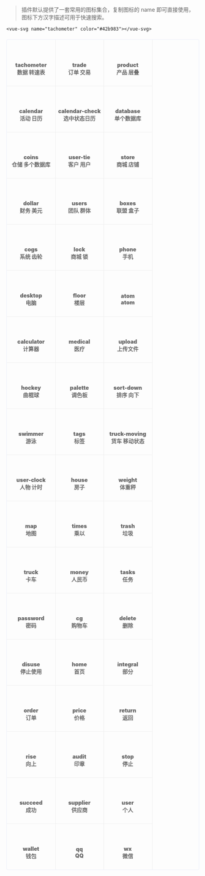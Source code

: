 > 插件默认提供了一套常用的图标集合，复制图标的 name 即可直接使用，图标下方汉字描述可用于快速搜索。

```vue
<vue-svg name="tachometer" color="#42b983"></vue-svg>
```

<ul class="icon-list">
    <li>
        <div class="icon tachometer"></div>
        <div class="icon-name">tachometer</div>
        <div class="icon-name">数据 转速表</div>
    </li>
    <li>
        <div class="icon trade"></div>
        <div class="icon-name">trade</div>
        <div class="icon-name">订单 交易</div>
    </li>
    <li>
        <div class="icon product"></div>
        <div class="icon-name">product</div>
        <div class="icon-name">产品 层叠</div>
    </li>
    <li>
        <div class="icon calendar"></div>
        <div class="icon-name">calendar</div>
        <div class="icon-name">活动 日历</div>
    </li>
    <li>
        <div class="icon calendar-check"></div>
        <div class="icon-name">calendar-check</div>
        <div class="icon-name">选中状态日历</div>
    </li>
    <li>
        <div class="icon database"></div>
        <div class="icon-name">database</div>
        <div class="icon-name">单个数据库</div>
    </li>
    <li>
        <div class="icon coins"></div>
        <div class="icon-name">coins</div>
        <div class="icon-name">仓储 多个数据库</div>
    </li>
    <li>
        <div class="icon user-tie"></div>
        <div class="icon-name">user-tie</div>
        <div class="icon-name">客户 用户</div>
    </li>
    <li>
        <div class="icon store"></div>
        <div class="icon-name">store</div>
        <div class="icon-name">商城 店铺</div>
    </li>
    <li>
        <div class="icon dollar"></div>
        <div class="icon-name">dollar</div>
        <div class="icon-name">财务 美元</div>
    </li>
    <li>
        <div class="icon users"></div>
        <div class="icon-name">users</div>
        <div class="icon-name">团队 群体</div>
    </li>
    <li>
        <div class="icon boxes"></div>
        <div class="icon-name">boxes</div>
        <div class="icon-name">联盟 盒子</div>
    </li>
    <li>
        <div class="icon cogs"></div>
        <div class="icon-name">cogs</div>
        <div class="icon-name">系统 齿轮</div>
    </li>
    <li>
        <div class="icon lock"></div>
        <div class="icon-name">lock</div>
        <div class="icon-name">商城 锁</div>
    </li>
    <li>
        <div class="icon phone"></div>
        <div class="icon-name">phone</div>
        <div class="icon-name">手机</div>
    </li>
    <li>
        <div class="icon desktop"></div>
        <div class="icon-name">desktop</div>
        <div class="icon-name">电脑</div>
    </li>
    <li>
        <div class="icon floor"></div>
        <div class="icon-name">floor</div>
        <div class="icon-name">楼层</div>
    </li>
    <li>
        <div class="icon atom"></div>
        <div class="icon-name">atom</div>
        <div class="icon-name">atom</div>
    </li>
    <li>
        <div class="icon calculator"></div>
        <div class="icon-name">calculator</div>
        <div class="icon-name">计算器</div>
    </li>
    <li>
        <div class="icon medical"></div>
        <div class="icon-name">medical</div>
        <div class="icon-name">医疗</div>
    </li>
    <li>
        <div class="icon upload"></div>
        <div class="icon-name">upload</div>
        <div class="icon-name">上传文件</div>
    </li>
    <li>
        <div class="icon hockey"></div>
        <div class="icon-name">hockey</div>
        <div class="icon-name">曲棍球</div>
    </li>
    <li>
        <div class="icon palette"></div>
        <div class="icon-name">palette</div>
        <div class="icon-name">调色板</div>
    </li>
    <li>
        <div class="icon sort-down"></div>
        <div class="icon-name">sort-down</div>
        <div class="icon-name">排序 向下</div>
    </li>
    <li>
        <div class="icon swimmer"></div>
        <div class="icon-name">swimmer</div>
        <div class="icon-name">游泳</div>
    </li>
    <li>
        <div class="icon tags"></div>
        <div class="icon-name">tags</div>
        <div class="icon-name">标签</div>
    </li>
    <li>
        <div class="icon truck-moving"></div>
        <div class="icon-name">truck-moving</div>
        <div class="icon-name">货车 移动状态</div>
    </li>
    <li>
        <div class="icon user-clock"></div>
        <div class="icon-name">user-clock</div>
        <div class="icon-name">人物 计时</div>
    </li>
    <li>
        <div class="icon house"></div>
        <div class="icon-name">house</div>
        <div class="icon-name">房子</div>
    </li>
    <li>
        <div class="icon weight"></div>
        <div class="icon-name">weight</div>
        <div class="icon-name">体重秤</div>
    </li>
    <li>
        <div class="icon map"></div>
        <div class="icon-name">map</div>
        <div class="icon-name">地图</div>
    </li>
    <li>
        <div class="icon times"></div>
        <div class="icon-name">times</div>
        <div class="icon-name">乘以</div>
    </li>
    <li>
        <div class="icon trash"></div>
        <div class="icon-name">trash</div>
        <div class="icon-name">垃圾</div>
    </li>
    <li>
        <div class="icon truck"></div>
        <div class="icon-name">truck</div>
        <div class="icon-name">卡车</div>
    </li>
    <li>
        <div class="icon money"></div>
        <div class="icon-name">money</div>
        <div class="icon-name">人民币</div>
    </li>
    <li>
        <div class="icon tasks"></div>
        <div class="icon-name">tasks</div>
        <div class="icon-name">任务</div>
    </li>
    <li>
        <div class="icon password"></div>
        <div class="icon-name">password</div>
        <div class="icon-name">密码</div>
    </li>
    <li>
        <div class="icon cg"></div>
        <div class="icon-name">cg</div>
        <div class="icon-name">购物车</div>
    </li>
    <li>
        <div class="icon delete"></div>
        <div class="icon-name">delete</div>
        <div class="icon-name">删除</div>
    </li>
    <li>
        <div class="icon disuse"></div>
        <div class="icon-name">disuse</div>
        <div class="icon-name">停止使用</div>
    </li>
    <li>
        <div class="icon home"></div>
        <div class="icon-name">home</div>
        <div class="icon-name">首页</div>
    </li>
    <li>
        <div class="icon integral"></div>
        <div class="icon-name">integral</div>
        <div class="icon-name">部分</div>
    </li>
    <li>
        <div class="icon order"></div>
        <div class="icon-name">order</div>
        <div class="icon-name">订单</div>
    </li>
    <li>
        <div class="icon price"></div>
        <div class="icon-name">price</div>
        <div class="icon-name">价格</div>
    </li>
    <li>
        <div class="icon return"></div>
        <div class="icon-name">return</div>
        <div class="icon-name">返回</div>
    </li>
    <li>
        <div class="icon rise"></div>
        <div class="icon-name">rise</div>
        <div class="icon-name">向上</div>
    </li>
    <li>
        <div class="icon audit"></div>
        <div class="icon-name">audit</div>
        <div class="icon-name">印章</div>
    </li>
    <li>
        <div class="icon stop"></div>
        <div class="icon-name">stop</div>
        <div class="icon-name">停止</div>
    </li>
    <li>
        <div class="icon succeed"></div>
        <div class="icon-name">succeed</div>
        <div class="icon-name">成功</div>
    </li>
    <li>
        <div class="icon supplier"></div>
        <div class="icon-name">supplier</div>
        <div class="icon-name">供应商</div>
    </li>
    <li>
        <div class="icon user"></div>
        <div class="icon-name">user</div>
        <div class="icon-name">个人</div>
    </li>
    <li>
        <div class="icon wallet"></div>
        <div class="icon-name">wallet</div>
        <div class="icon-name">钱包</div>
    </li>
    <li>
        <div class="icon qq"></div>
        <div class="icon-name">qq</div>
        <div class="icon-name">QQ</div>
    </li>
    <li>
        <div class="icon wx"></div>
        <div class="icon-name">wx</div>
        <div class="icon-name">微信</div>
    </li>
</ul>

<style>
/* 数据 */
.tachometer {
    background: url("iconfont/default/tachometer.svg");
    
}
.icon-list li:hover .tachometer {
    background-image: url("iconfont/hover/tachometer.svg");
}

/* 订单 */
.trade {
    background: url("iconfont/default/trade.svg");
    
}
.icon-list li:hover .trade {
    background-image: url("iconfont/hover/trade.svg");
}

/* 产品 */
.product {
    background: url("iconfont/default/product.svg");
    
}
.icon-list li:hover .product {
    background-image: url("iconfont/hover/product.svg");
}

/* 活动 */
.calendar {
    background: url("iconfont/default/calendar.svg");
    
}
.icon-list li:hover .calendar {
    background-image: url("iconfont/hover/calendar.svg");
}

/* 选中状态日历 */
.calendar-check {
    background: url("iconfont/default/calendar-check.svg");
    
}
.icon-list li:hover .calendar-check {
    background-image: url("iconfont/hover/calendar-check.svg");
}

/* 数据库 */
.database {
    background: url("iconfont/default/database.svg");
}
.icon-list li:hover .database {
    background-image: url("iconfont/hover/database.svg");
}

/* 仓储 */
.coins {
    background: url("iconfont/default/coins.svg");
    
}
.icon-list li:hover .coins {
    background-image: url("iconfont/hover/coins.svg");
}

/* 客户 */
.user-tie {
    background: url("iconfont/default/user-tie.svg");
    
}
.icon-list li:hover .user-tie {
    background-image: url("iconfont/hover/user-tie.svg");
}

/* 商城 */
.store {
    background: url("iconfont/default/store.svg");
    
}
.icon-list li:hover .store {
    background-image: url("iconfont/hover/store.svg");
}

/* 财务 */
.dollar {
    background: url("iconfont/default/dollar.svg");
    
}
.icon-list li:hover .dollar {
    background-image: url("iconfont/hover/dollar.svg");
}

/* 团队 */
.users {
    background: url("iconfont/default/users.svg");
    
}
.icon-list li:hover .users {
    background-image: url("iconfont/hover/users.svg");
}

/* 联盟 */
.boxes {
    background: url("iconfont/default/boxes.svg");
}
.icon-list li:hover .boxes {
    background-image: url("iconfont/hover/boxes.svg");
}

/* 系统 */
.cogs {
    background: url("iconfont/default/cogs.svg");
}
.icon-list li:hover .cogs {
    background-image: url("iconfont/hover/cogs.svg");
}

/* 商城 */
.lock {
    background: url("iconfont/default/lock.svg");
}
.icon-list li:hover .lock {
    background-image: url("iconfont/hover/lock.svg");
}

/* 手机 */
.phone {
    background: url("iconfont/default/phone.svg");
}
.icon-list li:hover .phone {
    background-image: url("iconfont/hover/phone.svg");
}

/* 电脑 */
.desktop {
    background: url("iconfont/default/desktop.svg");
}
.icon-list li:hover .desktop {
    background-image: url("iconfont/hover/desktop.svg");
}

/* 楼层 */
.floor {
    background: url("iconfont/default/floor.svg");
}
.icon-list li:hover .floor {
    background-image: url("iconfont/hover/floor.svg");
}

/* atom */
.atom {
    background: url("iconfont/default/atom.svg");
}
.icon-list li:hover .atom {
    background-image: url("iconfont/hover/atom.svg");
}

/* 计算器 */
.calculator {
    background: url("iconfont/default/calculator.svg");
}
.icon-list li:hover .calculator {
    background-image: url("iconfont/hover/calculator.svg");
}

/* 医疗 */
.medical {
    background: url("iconfont/default/medical.svg");
}
.icon-list li:hover .medical {
    background-image: url("iconfont/hover/medical.svg");
}

/* 上传文件 */
.upload {
    background: url("iconfont/default/upload.svg");
}
.icon-list li:hover .upload {
    background-image: url("iconfont/hover/upload.svg");
}

/* 曲棍球 */
.hockey {
    background: url("iconfont/default/hockey.svg");
}
.icon-list li:hover .hockey {
    background-image: url("iconfont/hover/hockey.svg");
}

/* 调色板 */
.palette {
    background: url("iconfont/default/palette.svg");
}
.icon-list li:hover .palette {
    background-image: url("iconfont/hover/palette.svg");
}

/* 排序 向下 */
.sort-down {
    background: url("iconfont/default/sort-down.svg");
}
.icon-list li:hover .sort-down {
    background-image: url("iconfont/hover/sort-down.svg");
}

/* 游泳 */
.swimmer {
    background: url("iconfont/default/swimmer.svg");
}
.icon-list li:hover .swimmer {
    background-image: url("iconfont/hover/swimmer.svg");
}

/* 标签 */
.tags {
    background: url("iconfont/default/tags.svg");
}
.icon-list li:hover .tags {
    background-image: url("iconfont/hover/tags.svg");
}

/* 货车 移动状态 */
.truck-moving {
    background: url("iconfont/default/truck-moving.svg");
}
.icon-list li:hover .truck-moving {
    background-image: url("iconfont/hover/truck-moving.svg");
}

/* 人物 计时 */
.user-clock {
    background: url("iconfont/default/user-clock.svg");
}
.icon-list li:hover .user-clock {
    background-image: url("iconfont/hover/user-clock.svg");
}

/* 房子 */
.house {
    background: url("iconfont/default/house.svg");
}
.icon-list li:hover .house {
    background-image: url("iconfont/hover/house.svg");
}

/* 体重秤 */
.weight {
    background: url("iconfont/default/weight.svg");
}
.icon-list li:hover .weight {
    background-image: url("iconfont/hover/weight.svg");
}

/* 地图 */
.map {
    background: url("iconfont/default/map.svg");
}
.icon-list li:hover .map {
    background-image: url("iconfont/hover/map.svg");
}

/* 乘以 */
.times {
    background: url("iconfont/default/times.svg"); 
}
.icon-list li:hover .times {
    background-image: url("iconfont/hover/times.svg");
}

/* 垃圾桶 */
.trash {
    background: url("iconfont/default/trash.svg");
}
.icon-list li:hover .trash {
    background-image: url("iconfont/hover/trash.svg");
}

/* 卡车 */
.truck {
    background: url("iconfont/default/truck.svg");
}
.icon-list li:hover .truck {
    background-image: url("iconfont/hover/truck.svg");
}

/* 人民币 */
.money {
    background: url("iconfont/default/money.svg");
}
.icon-list li:hover .money {
    background-image: url("iconfont/hover/money.svg");
}

/* 任务 */
.tasks {
    background: url("iconfont/default/tasks.svg");
}
.icon-list li:hover .tasks {
    background-image: url("iconfont/hover/tasks.svg");
}

/* 密码 */
.password {
    background: url("iconfont/default/password.svg");
}
.icon-list li:hover .password {
    background-image: url("iconfont/hover/password.svg");
}

/* 购物车 */
.cg {
    background: url("iconfont/default/cg.svg");
}
.icon-list li:hover .cg {
    background-image: url("iconfont/hover/cg.svg");
}

/* 删除 */
.delete {
    background: url("iconfont/default/delete.svg");
}
.icon-list li:hover .delete {
    background-image: url("iconfont/hover/delete.svg");
}

/* 停止使用 */
.disuse {
    background: url("iconfont/default/disuse.svg");
}
.icon-list li:hover .disuse {
    background-image: url("iconfont/hover/disuse.svg");
}

/* 首页 */
.home {
    background: url("iconfont/default/home.svg");
}
.icon-list li:hover .home {
    background-image: url("iconfont/hover/home.svg");
}

/* 部分 */
.integral {
    background: url("iconfont/default/integral.svg");
}
.icon-list li:hover .integral {
    background-image: url("iconfont/hover/integral.svg");
}

/* 订单 */
.order {
    background: url("iconfont/default/order.svg");
}
.icon-list li:hover .order {
    background-image: url("iconfont/hover/order.svg");
}

/* 价格 */
.price {
    background: url("iconfont/default/price.svg");
}
.icon-list li:hover .price {
    background-image: url("iconfont/hover/price.svg");
}

/* 返回 */
.return {
    background: url("iconfont/default/return.svg");
}
.icon-list li:hover .return {
    background-image: url("iconfont/hover/return.svg");
}

/* 向上 */
.rise {
    background: url("iconfont/default/rise.svg");
}
.icon-list li:hover .rise {
    background-image: url("iconfont/hover/rise.svg");
}

/* 印章 */
.audit {
    background: url("iconfont/default/audit.svg");
}
.icon-list li:hover .audit {
    background-image: url("iconfont/hover/audit.svg");
}

/* 停止 */
.stop {
    background: url("iconfont/default/stop.svg");
}
.icon-list li:hover .stop {
    background-image: url("iconfont/hover/stop.svg");
}

/* 成功 */
.succeed {
    background: url("iconfont/default/succeed.svg");
}
.icon-list li:hover .succeed {
    background-image: url("iconfont/hover/succeed.svg");
}

/* 供应商 */
.supplier {
    background: url("iconfont/default/supplier.svg");
}
.icon-list li:hover .supplier {
    background-image: url("iconfont/hover/supplier.svg");
}

/* 个人 */
.user {
    background: url("iconfont/default/user.svg");
}
.icon-list li:hover .user {
    background-image: url("iconfont/hover/user.svg");
}

/* 钱包 */
.wallet {
    background: url("iconfont/default/wallet.svg");
}
.icon-list li:hover .wallet {
    background-image: url("iconfont/hover/wallet.svg");
}

/* QQ */
.qq {
    background: url("iconfont/default/qq.svg");
}
.icon-list li:hover .qq {
    background-image: url("iconfont/hover/qq.svg");
}

/* 微信 */
.wx {
    background: url("iconfont/default/wx.svg");
}
.icon-list li:hover .wx {
    background-image: url("iconfont/hover/wx.svg");
}

</style>

<style>
* {padding: 0; margin: 0; list-style: none;}
img { display: block; }
.icon-list {
    margin-top: 20px;
    overflow: hidden;
    padding: 0!important;
    border: 1px solid #eaeefb;
    border-radius: 4px;
    display: flex;
    flex-wrap: wrap;
}
.icon-list li {
    width: calc(100% / 9 + 1px);
    height: 120px;
    color: #666;
    font-size: 14px;
    font-weight: 900;
    border-right: 1px solid #eee;
    border-bottom: 1px solid #eee;
    margin-right: -1px;
    margin-bottom: -1px;
    display: flex;
    justify-content: center;
    align-items: center;
    flex-direction: column;
    cursor: pointer;
}

@media screen and (max-width: 1600px) {
    .icon-list li {
        width: calc(100% / 6 + 1px);
    }
}

@media screen and (max-width: 1300px) {
    .icon-list li {
        width: calc(100% / 5 + 1px);
    }
}

@media screen and (max-width: 1100px) {
    .icon-list li {
        width: calc(100% / 4 + 1px);
    }
}

.icon {
    width: 20px;
    height: 20px;
    margin-bottom: 10px;
    background-repeat: no-repeat!important;
    background-size: 100% 100%!important;
}

.icon-list li:hover {
    color: #5cb6ff;
}
</style>

